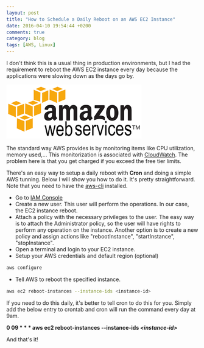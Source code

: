 ```yaml
---
layout: post
title: "How to Schedule a Daily Reboot on an AWS EC2 Instance"
date: 2016-04-10 19:54:44 +0200
comments: true
category: blog
tags: [AWS, Linux]
---
```


I don't think this is a usual thing in production environments, but I had the requirement to reboot the AWS EC2 instance every day because the applications were slowing down as the days go by.
<!-- more -->

<p class="text-center">
 <img class="img-responsive" src="/img/blog/aws.png"/>
</p>

The standard way AWS provides is by monitoring items like CPU utilization, memory used,... This monitorization is associated with [CloudWatch](https://aws.amazon.com/cloudwatch/?nc1=h_ls). The problem here is that you get charged if you exceed the free tier limits.

There's an easy way to setup a daily reboot with **Cron** and doing a simple AWS tunning. Below I will show you how to do it. It's pretty straightforward. Note that you need to have the [aws-cli](http://docs.aws.amazon.com/AWSEC2/latest/CommandLineReference/set-up-ec2-cli-linux.html) installed.

- Go to [IAM Console](https://console.aws.amazon.com/iam/home) 
- Create a new user. This user will perform the operations. In our case, the EC2 instance reboot.
- Attach a policy with the necessary privileges to the user. The easy way is to attach the Administrator policy, so the user will have rights to perform any operation on the instance. Another option is to create a new policy and assign actions like "rebootInstance", "startInstance", "stopInstance".
- Open a terminal and login to your EC2 instance.
- Setup your AWS credentials and default region (optional)

```sh
aws configure
```

- Tell AWS to reboot the specified instance.

```sh
aws ec2 reboot-instances --instance-ids <instance-id>
```


If you need to do this daily, it's better to tell cron to do this for you. Simply add the below entry to crontab and cron will run the command every day at 9am.

**0 09 * * * aws ec2 reboot-instances --instance-ids _<instance-id\>_**

And that's it!






